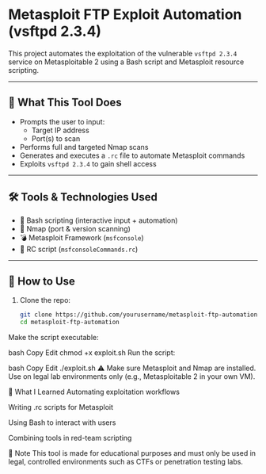 # Metasploit FTP Exploit Automation (vsftpd 2.3.4)

This project automates the exploitation of the vulnerable `vsftpd 2.3.4` service on Metasploitable 2 using a Bash script and Metasploit resource scripting.

---

## 🎯 What This Tool Does

- Prompts the user to input:
  - Target IP address
  - Port(s) to scan
- Performs full and targeted Nmap scans
- Generates and executes a `.rc` file to automate Metasploit commands
- Exploits `vsftpd 2.3.4` to gain shell access

---

## 🛠️ Tools & Technologies Used

- 🔧 Bash scripting (interactive input + automation)
- 🔎 Nmap (port & version scanning)
- 💣 Metasploit Framework (`msfconsole`)
- 📜 RC script (`msfconsoleCommands.rc`)

---

## 🚀 How to Use

1. Clone the repo:
   ```bash
   git clone https://github.com/yourusername/metasploit-ftp-automation.git
   cd metasploit-ftp-automation
Make the script executable:

bash
Copy
Edit
chmod +x exploit.sh
Run the script:

bash
Copy
Edit
./exploit.sh
⚠️ Make sure Metasploit and Nmap are installed. Use on legal lab environments only (e.g., Metasploitable 2 in your own VM).

🧠 What I Learned
Automating exploitation workflows

Writing .rc scripts for Metasploit

Using Bash to interact with users

Combining tools in red-team scripting

📌 Note
This tool is made for educational purposes and must only be used in legal, controlled environments such as CTFs or penetration testing labs.
